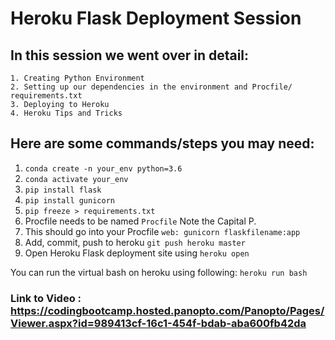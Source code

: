# Heroku Flask Deployment Session

## In this session we went over in detail:
    1. Creating Python Environment
    2. Setting up our dependencies in the environment and Procfile/ requirements.txt 
    3. Deploying to Heroku
    4. Heroku Tips and Tricks

## Here are some commands/steps you may need:

1. `conda create -n your_env python=3.6`
2. `conda activate your_env`
3. `pip install flask`
4. `pip install gunicorn`
5. `pip freeze > requirements.txt`
6. Procfile needs to be named `Procfile` Note the Capital P.
7. This should go into your Procfile `web: gunicorn flaskfilename:app`
8. Add, commit, push to heroku `git push heroku master`
9. Open Heroku Flask deployment site using `heroku open`


 You can run the virtual bash on heroku using following:
 `heroku run bash`


### Link to Video : https://codingbootcamp.hosted.panopto.com/Panopto/Pages/Viewer.aspx?id=989413cf-16c1-454f-bdab-aba600fb42da